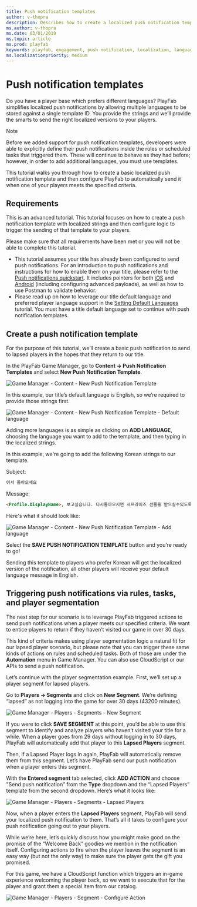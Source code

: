 ```yaml
---
title: Push notification templates
author: v-thopra
description: Describes how to create a localized push notification template.
ms.author: v-thopra
ms.date: 03/01/2019
ms.topic: article
ms.prod: playfab
keywords: playfab, engagement, push notification, localization, languages, google, android
ms.localizationpriority: medium
---
```


# Push notification templates

Do you have a player base which prefers different languages? PlayFab simplifies localized push notifications by allowing multiple languages to be stored against a single template ID. You provide the strings and we’ll provide the smarts to send the right localized versions to your players.

> [!NOTE]
> Before we added support for push notification templates, developers were able to explicitly define their push notifications inside the rules or scheduled tasks that triggered them. These will continue to behave as they had before; however, in order to add additional languages, you must use templates.

This tutorial walks you through how to create a basic localized push notification template and then configure PlayFab to automatically send it when one of your players meets the specified criteria.

## Requirements

This is an advanced tutorial. This tutorial focuses on how to create a push notification template with localized strings and then configure logic to trigger the sending of that template to your players.

Please make sure that all requirements have been met or you will not be able to complete this tutorial.

- This tutorial assumes your title has already been configured to send push notifications. For an introduction to push notifications and instructions for how to enable them on your title, please refer to the [Push notifications quickstart](quickstart.md). It includes pointers for both [iOS](push-notifications-for-ios.md) and [Android](push-notifications-for-android.md) (including configuring advanced payloads), as well as how to use Postman to validate behavior.
- Please read up on how to leverage our title default language and preferred player language support in the [Setting Default Languages](../news/setting-default-languages.md) tutorial. You must have a title default language set to continue with push notification templates.

## Create a push notification template

For the purpose of this tutorial, we’ll create a basic push notification to send to lapsed players in the hopes that they return to our title.

In the PlayFab Game Manager, go to **Content -> Push Notification Templates** and select **New Push Notification Template**.

![Game Manager - Content - New Push Notification Template](../media/tutorials/new-push-notification-template.png)

In this example, our title’s default language is English, so we’re required to provide those strings first.

![Game Manager - Content - New Push Notification Template - Default language](../media/tutorials/new-push-notification-template-default-language.png)

Adding more languages is as simple as clicking on **ADD LANGUAGE**, choosing the language you want to add to the template, and then typing in the localized strings.

In this example, we're going to add the following Korean strings to our template.

Subject:

```html
어서 돌아오세요
```

Message:

```html
<Profile.DisplayName>, 보고싶습니다. 다시돌아오시면 서프라이즈 선물을 받으실수있도록 준비했습니다. 다시한번 오셔서 들러보시겠습니까!
```

Here's what it should look like:

![Game Manager - Content - New Push Notification Template - Add language](../media/tutorials/new-push-notification-template-add-language.png)

Select the **SAVE PUSH NOTIFICATION TEMPLATE** button and you’re ready to go!

Sending this template to players who prefer Korean will get the localized version of the notification, all other players will receive your default language message in English.

## Triggering push notifications via rules, tasks, and player segmentation

The next step for our scenario is to leverage PlayFab triggered actions to send push notifications when a player meets our specified criteria.  We want to entice players to return if they haven’t visited our game in over 30 days.

This kind of criteria makes using player segmentation logic a natural fit for our lapsed player scenario, but please note that you can trigger these same kinds of actions on rules and scheduled tasks. Both of those are under the **Automation** menu in Game Manager. You can also use CloudScript or our APIs to send a push notification.

Let’s continue with the player segmentation example. First, we’ll set up a player segment for lapsed players.

Go to **Players -> Segments** and click on **New Segment**. We’re defining “lapsed” as not logging into the game for over 30 days (43200 minutes).

![Game Manager - Players - Segments - New Segment](../media/tutorials/players-segments-new-segment.png)

If you were to click **SAVE SEGMENT** at this point, you’d be able to use this segment to identify and analyze players who haven’t visited your title for a while. When a player goes from 29 days without logging in to 30 days, PlayFab will automatically add that player to this **Lapsed Players** segment.

Then, if a Lapsed Player logs in again, PlayFab will automatically remove them from this segment. Let’s have PlayFab send our push notification when a player enters this segment.

With the **Entered segment** tab selected, click **ADD ACTION** and choose "Send push notification” from the **Type** dropdown and the “Lapsed Players” template from the second dropdown. Here’s what it looks like:

![Game Manager - Players - Segments - Lapsed Players](../media/tutorials/players-segments-lapsed-players.png)

Now, when a player enters the **Lapsed Players** segment, PlayFab will send your localized push notification to them. That’s all it takes to configure your push notification going out to your players.

While we’re here, let’s quickly discuss how you might make good on the promise of the “Welcome Back” goodies we mention in the notification itself. Configuring actions to fire when the player leaves the segment is an easy way (but not the only way) to make sure the player gets the gift you promised.

For this game, we have a CloudScript function which triggers an in-game experience welcoming the player back, so we want to execute that for the player and grant them a special item from our catalog.

![Game Manager - Players - Segment - Configure Action](../media/tutorials/segment-configure-action.png)
